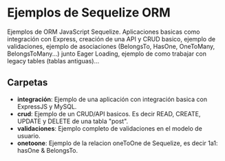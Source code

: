 # Ejemplos de Sequelize ORM

Ejemplos de ORM JavaScript Sequelize. Aplicaciones basicas como integración con Express, creación de una API y CRUD basico, ejemplo de validaciones, ejemplo de asociaciones (BelongsTo, HasOne, OneToMany, BelongsToMany...) junto Eager Loading, ejemplo de como trabajar con legacy tables (tablas antiguas)...

## Carpetas

* __integración__: Ejemplo de una aplicación con integración basica con ExpressJS y MySQL.
* __crud__: Ejemplo de un CRUD/API basicos. Es decir READ, CREATE, UPDATE y DELETE de una tabla "post".
* __validaciones__: Ejemplo completo de validaciones en el modelo de usuario.
* __onetoone__: Ejemplo de la relacion oneToOne de Sequelize, es decir 1a1: hasOne & BelongsTo.
